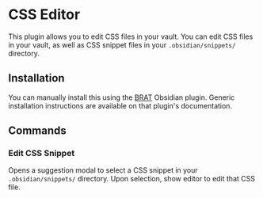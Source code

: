 # CSS Editor

This plugin allows you to edit CSS files in your vault. You can edit CSS files in your vault, as well as CSS snippet files in your `.obsidian/snippets/` directory.

## Installation

You can manually install this using the [BRAT](https://github.com/TfTHacker/obsidian42-brat) Obsidian plugin. Generic installation instructions are available on that plugin's documentation.

## Commands

### Edit CSS Snippet

Opens a suggestion modal to select a CSS snippet in your `.obsidian/snippets/` directory. Upon selection, show editor to edit that CSS file.

